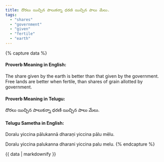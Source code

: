```yaml
---
title: దొరలు యిచ్చిన పాలుకన్నా ధరణి యిచ్చిన పాలు మేలు.
tags:
  - "shares"
  - "government"
  - "given"
  - "fertile"
  - "earth"
---
```


{% capture data %}
#### Proverb Meaning in English:
The share given by the earth is better than that given by the government.
Free lands are better when fertile, than shares of grain allotted by government.

#### Proverb Meaning in Telugu:
దొరలు యిచ్చిన పాలుకన్నా ధరణి యిచ్చిన పాలు మేలు.

#### Telugu Sametha in English:
Doralu yiccina pālukannā dharaṇi yiccina pālu mēlu.

Doralu yiccina palukanna dharani yiccina palu melu.
{% endcapture %}

{{ data | markdownify }}

